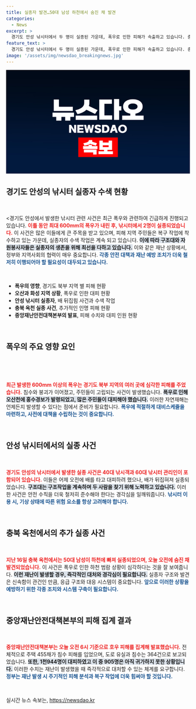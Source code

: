 ```yaml
---
title: 실종자 발견…50대 남성 하천에서 숨진 채 발견
categories:
  - News
excerpt: >
  경기도 안성 낚시터에서 두 명이 실종된 가운데, 폭우로 인한 피해가 속출하고 있습니다. 충북 옥천에서는 또 다른 실종자가 숨진 채 발견되며, 전국적으로 대피자 수가 1천944명에 달하는 상황입니다.
feature_text: >
  경기도 안성 낚시터에서 두 명이 실종된 가운데, 폭우로 인한 피해가 속출하고 있습니다. 충북 옥천에서는 또 다른 실종자가 숨진 채 발견되며, 전국적으로 대피자 수가 1천944명에 달하는 상황입니다.
image: '/assets/img/newsdao_breakingnews.jpg'
---
```


<p><img src="/assets/img/newsdao_breakingnews.jpg" alt="firstkoreanews 속보" /></p>

<h2 data-ke-size="size26">경기도 안성의 낚시터 실종자 수색 현황</h2>

<p data-ke-size="size16">&nbsp;</p>

<p>&lt;경기도 안성에서 발생한 낚시터 관련 사건은 최근 폭우와 관련하여 긴급하게 진행되고 있습니다. <b><span style="color: #ee2323;">이틀 동안 최대 600mm의 폭우가 내린 후, 낚시터에서 2명이 실종되었습니다.</span></b> 이 사건은 많은 이들에게 큰 주목을 받고 있으며, 피해 지역 주민들은 복구 작업에 착수하고 있는 가운데, 실종자의 수색 작업은 계속 되고 있습니다. <b><span style="background-color: #21538527;">이에 따라 구조대와 자원봉사자들은 실종자의 생존을 위해 최선을 다하고 있습니다.</span></b> 이와 같은 재난 상황에서, 정부와 지역사회의 협력이 매우 중요합니다. <b><span style="color: #1a5490;">각종 안전 대책과 재난 예방 조치가 더욱 철저히 이행되어야 할 필요성이 대두되고 있습니다.</span></b></p></p>

<p data-ke-size="size16">&nbsp;</p>

<ul>
  <li><b>폭우의 영향</b>, 경기도 북부 지역 별 피해 현황</li>
  <li><b>오산과 화성 지역 상황</b>, 폭우로 인한 대피 현황</li>
  <li><b>안성 낚시터 실종자</b>, 배 뒤집힘 사건과 수색 작업</li>
  <li><b>충북 옥천 실종 사건</b>, 추가적인 인명 피해 현황</li>
  <li><b>중앙재난안전대책본부의 발표</b>, 피해 수치와 대피 인원 현황</li>
</ul>

<p data-ke-size="size16">&nbsp;</p>

<h2 data-ke-size="size26">폭우의 주요 영향 요인</h2>

<p data-ke-size="size16">&nbsp;</p>

<p data-ke-size="size16">&nbsp;</p>

<p><b><span style="color: #ee2323;">최근 발생한 600mm 이상의 폭우는 경기도 북부 지역의 여러 곳에 심각한 피해를 주었습니다.</span></b> 침수와 붕괴가 이어졌고, 주민들이 고립되는 사건이 발생했습니다. <b><span style="background-color: #21538527;">폭우로 인해 오산천에 홍수경보가 발령되었고, 많은 주민들이 대피해야 했습니다.</span></b> 이러한 자연재해는 언제든지 발생할 수 있다는 점에서 준비가 필요합니다. <b><span style="color: #1a5490;">폭우에 적절하게 대비스케줄을 마련하고, 사전에 대책을 수립하는 것이 중요합니다.</span></b></p></p>

<p data-ke-size="size16">&nbsp;</p>

<h2 data-ke-size="size26">안성 낚시터에서의 실종 사건</h2>

<p data-ke-size="size16">&nbsp;</p>

<p><b><span style="color: #ee2323;">경기도 안성의 낚시터에서 발생한 실종 사건은 40대 낚시객과 60대 낚시터 관리인이 포함되어 있습니다.</span></b> 이들은 어제 오전에 배를 타고 대피하려 했으나, 배가 뒤집혀져 실종되었습니다. <b><span style="background-color: #21538527;">구조대는 구조작업을 계속하며 두 사람을 찾기 위해 노력하고 있습니다.</span></b> 이러한 사건은 안전 수칙을 더욱 철저히 준수해야 한다는 경각심을 일깨워줍니다. <b><span style="color: #1a5490;">낚시터 이용 시, 기상 상태에 따른 위험 요소를 항상 고려해야 합니다.</span></b></p></p>

<p data-ke-size="size16">&nbsp;</p>

<h2 data-ke-size="size26">충북 옥천에서의 추가 실종 사건</h2>

<p data-ke-size="size16">&nbsp;</p>

<p><b><span style="color: #ee2323;">지난 16일 충북 옥천에서는 50대 남성이 하천에 빠져 실종되었으며, 오늘 오전에 숨진 채 발견되었습니다.</span></b> 이 사건은 폭우로 인한 하천 범람 상황이 심각하다는 것을 잘 보여줍니다. <b><span style="background-color: #21538527;">이런 재난이 발생할 경우, 즉각적인 대처와 경각심이 필요합니다.</span></b> 실종자 구조와 발견은 신속함이 관건인 만큼, 응급 구조와 대응 시스템이 중요합니다. <b><span style="color: #1a5490;">앞으로 이러한 상황을 예방하기 위한 각종 조치와 시스템 구축이 필요합니다.</span></b></p></p>

<p data-ke-size="size16">&nbsp;</p>

<h2 data-ke-size="size26">중앙재난안전대책본부의 피해 집계 결과</h2>

<p data-ke-size="size16">&nbsp;</p>

<p><b><span style="color: #ee2323;">중앙재난안전대책본부는 오늘 오전 6시 기준으로 호우 피해를 집계해 발표했습니다.</span></b> 전체적으로 주택 455채가 침수 피해를 입었으며, 도로 유실과 침수는 364건으로 보고되었습니다. <b><span style="background-color: #21538527;">또한, 1천944명이 대피하였고 이 중 905명은 아직 귀가하지 못한 상황입니다.</span></b> 이러한 수치는 재난이 발생했을 때 즉각적으로 대처할 수 있는 체계를 요구합니다. <b><span style="color: #1a5490;">정부는 재난 발생 시 주기적인 피해 분석과 복구 작업에 더욱 힘써야 할 것입니다.</span></b></p></p>

<p data-ke-size="size16">&nbsp;</p>
실시간 뉴스 속보는, <a href="https://newsdao.kr" rel="dofollow">https://newsdao.kr</a>


